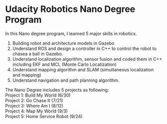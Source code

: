 # Udacity Robotics Nano Degree Program
  
In this Nano degree program, I learned 5 major skills in robotics.  
1. Building robot and architecture models in Gazebo  
2. Understand ROS and design a controller in C++ to control the robot to chasea a ball in Gazebo.  
3. Understand localization algorithm, sensor fusion and coded them in C++ including EKF and MCL (Monte Carlo Locatization)  
4. Understand mapping algorithm and SLAM (simultaneous localization and mapping)  
5. Understand navigation and path planning algorithm.  

The Nano Degree includes 5 projects as following:  
Project 1: Build My World (6/30)  
Project 2: Go Chase It (7/21)  
Project 3: Where Am I (8/12)  
Project 4: Map My World (9/3)  
Project 5: Home Service Robot (9/24)  
